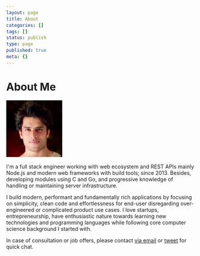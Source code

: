 ```yaml
---
layout: page
title: About
categories: []
tags: []
status: publish
type: page
published: true
meta: {}
---
```


# About Me

<aside>
  <img class="profile-image" src="/assets/shobhit.jpg" width="150" />
</aside>

I'm a full stack engineer working with web ecosystem and REST APIs mainly Node.js and modern web frameworks with build tools; since 2013. Besides, developing modules using C and Go, and progressive knowledge of handling or maintaining server infrastructure.

I build modern, performant and fundamentally rich applications by focusing on simplicity, clean code and effortlessness for end-user disregarding over-engineered or complicated product use cases. I love startups, entrepreneurship, have enthusiastic nature towards learning new technologies and programming languages while following core computer science background I started with.

In case of consultation or job offers, please contact <a href="mailto:hi@shobh.it">via email</a> or <a href="https://twitter.com/messages/compose?recipient_id=&ref_src=twsrc%5Etfw" class="twitter-dm-button" data-screen-name="sh0bhit" data-show-count="false">tweet</a><script async src="https://platform.twitter.com/widgets.js" charset="utf-8"></script> for quick chat.